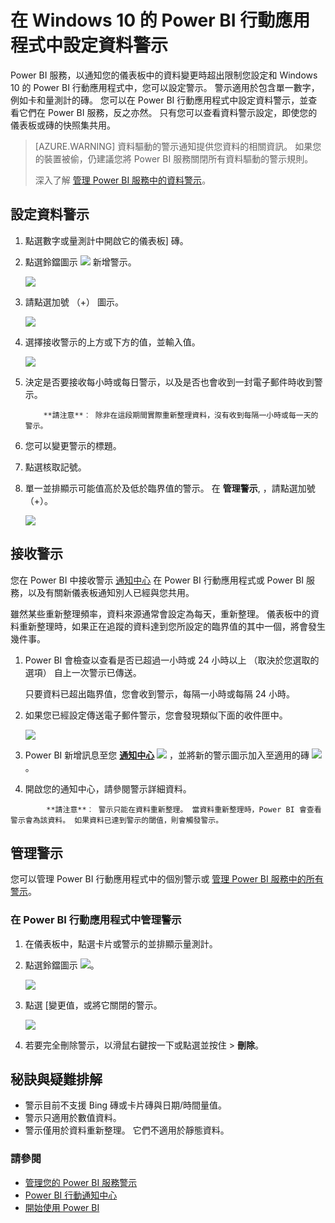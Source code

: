 <properties
   pageTitle="在 Windows 10 的 Power BI 行動應用程式中設定資料警示"
   description="了解如何設定警示，超出限制的儀表板中的資料變更時通知您在 Windows 10 的 Power BI 行動應用程式和 Power BI 服務中設定。"
   services="powerbi"
   documentationCenter=""
   authors="maggiesMSFT"
   manager="mblythe"
   backup=""
   editor=""
   tags=""
   qualityFocus="no"
   qualityDate=""/>

<tags
   ms.service="powerbi"
   ms.devlang="NA"
   ms.topic="article"
   ms.tgt_pltfrm="NA"
   ms.workload="powerbi"
   ms.date="10/04/2016"
   ms.author="maggies"/>

# 在 Windows 10 的 Power BI 行動應用程式中設定資料警示  

Power BI 服務，以通知您的儀表板中的資料變更時超出限制您設定和 Windows 10 的 Power BI 行動應用程式中，您可以設定警示。 警示適用於包含單一數字，例如卡和量測計的磚。 您可以在 Power BI 行動應用程式中設定資料警示，並查看它們在 Power BI 服務，反之亦然。 只有您可以查看資料警示設定，即使您的儀表板或磚的快照集共用。

> [AZURE.WARNING] 資料驅動的警示通知提供您資料的相關資訊。 如果您的裝置被偷，仍建議您將 Power BI 服務關閉所有資料驅動的警示規則。 
> 
> 深入了解 [管理 Power BI 服務中的資料警示](powerbi-service-set-data-alerts.md)。

## 設定資料警示

1.  點選數字或量測計中開啟它的儀表板] 磚。  

2.  點選鈴鐺圖示 ![](media/powerbi-mobile-set-data-alerts-in-the-windows-10-mobile-app/power-bi-windows-10-alert-bell-off.png) 新增警示。  

    ![](media/powerbi-mobile-set-data-alerts-in-the-windows-10-mobile-app/power-bi-windows-10-tap-alert.png)

3.  請點選加號 （+） 圖示。

    ![](media/powerbi-mobile-set-data-alerts-in-the-windows-10-mobile-app/power-bi-windows-10-no-alerts-yet.png)

4.  選擇接收警示的上方或下方的值，並輸入值。

    ![](media/powerbi-mobile-set-data-alerts-in-the-windows-10-mobile-app/power-bi-windows-10-set-alert.png)

4.  決定是否要接收每小時或每日警示，以及是否也會收到一封電子郵件時收到警示。

    >
            **請注意**︰ 除非在這段期間實際重新整理資料，沒有收到每隔一小時或每一天的警示。

6.  您可以變更警示的標題。

6.  點選核取記號。

7.  單一並排顯示可能值高於及低於臨界值的警示。 在 **管理警示**, ，請點選加號 （+）。

    ![](media/powerbi-mobile-set-data-alerts-in-the-windows-10-mobile-app/power-bi-windows-10-add-another-alert.png)

## 接收警示

您在 Power BI 中接收警示 [通知中心](powerbi-mobile-notification-center.md) 在 Power BI 行動應用程式或 Power BI 服務，以及有關新儀表板通知別人已經與您共用。

雖然某些重新整理頻率，資料來源通常會設定為每天，重新整理。 儀表板中的資料重新整理時，如果正在追蹤的資料達到您所設定的臨界值的其中一個，將會發生幾件事。

1.  Power BI 會檢查以查看是否已超過一小時或 24 小時以上 （取決於您選取的選項） 自上一次警示已傳送。

    只要資料已超出臨界值，您會收到警示，每隔一小時或每隔 24 小時。

2.  如果您已經設定傳送電子郵件警示，您會發現類似下面的收件匣中。

    ![](media/powerbi-mobile-set-data-alerts-in-the-windows-10-mobile-app/powerbi-alerts-email.png)

3.  Power BI 新增訊息至您 [**通知中心**](powerbi-mobile-notification-center.md) ![](media/powerbi-mobile-set-data-alerts-in-the-windows-10-mobile-app/power-bi-alert-notifications-icon.png) ，並將新的警示圖示加入至適用的磚 ![](media/powerbi-mobile-set-data-alerts-in-the-windows-10-mobile-app/powerbi-alert-tile-notification-icon.png) 。

4. 開啟您的通知中心，請參閱警示詳細資料。

>
            **請注意**︰ 警示只能在資料重新整理。 當資料重新整理時，Power BI 會查看警示會為該資料。 如果資料已達到警示的閾值，則會觸發警示。

## 管理警示

您可以管理 Power BI 行動應用程式中的個別警示或 [管理 Power BI 服務中的所有警示](powerbi-service-set-data-alerts.md)。

### 在 Power BI 行動應用程式中管理警示

1.  在儀表板中，點選卡片或警示的並排顯示量測計。  

2.  點選鈴鐺圖示 ![](media/powerbi-mobile-set-data-alerts-in-the-windows-10-mobile-app/power-bi-windows-10-alert-bell-on.png)。  

    ![](media/powerbi-mobile-set-data-alerts-in-the-windows-10-mobile-app/power-bi-windows-10-has-alerts.png)

3. 點選 [變更值，或將它關閉的警示。

    ![](media/powerbi-mobile-set-data-alerts-in-the-windows-10-mobile-app/power-bi-windows-10-add-another-alert.png)

4. 若要完全刪除警示，以滑鼠右鍵按一下或點選並按住 > **刪除**。

## 秘訣與疑難排解
- 警示目前不支援 Bing 磚或卡片磚與日期/時間量值。
- 警示只適用於數值資料。
- 警示僅用於資料重新整理。 它們不適用於靜態資料。

### 請參閱  
- [管理您的 Power BI 服務警示](powerbi-service-set-data-alerts.md)
- [Power BI 行動通知中心](powerbi-mobile-notification-center.md)
- [開始使用 Power BI](powerbi-service-get-started.md)  
